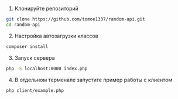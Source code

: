 1.	Клонируйте репозиторий
```bash
git clone https://github.com/tomoe1337/random-api.git 
cd random-api
```

2. Настройка автозагрузки классов
```bash
composer install
```

3. Запуск сервера
```bash
php -S localhost:8000 index.php
```

4. В отдельном терменале запустите пример работы с клиентом
```bash
php client/example.php
```